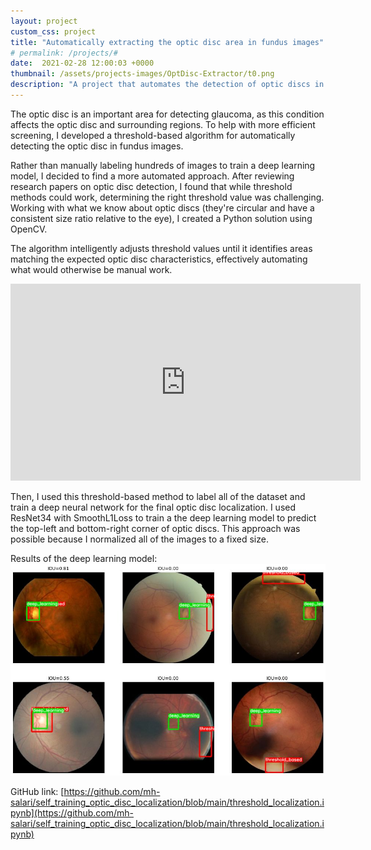 ```yaml
---
layout: project
custom_css: project
title: "Automatically extracting the optic disc area in fundus images"
# permalink: /projects/#
date:  2021-02-28 12:00:03 +0000
thumbnail: /assets/projects-images/OptDisc-Extractor/t0.png
description: "A project that automates the detection of optic discs in fundus images to assist with glaucoma screening."
---
```


The optic disc is an important area for detecting glaucoma, as this condition affects the optic disc and surrounding regions. To help with more efficient screening, I developed a threshold-based algorithm for automatically detecting the optic disc in fundus images.

Rather than manually labeling hundreds of images to train a deep learning model, I decided to find a more automated approach. After reviewing research papers on optic disc detection, I found that while threshold methods could work, determining the right threshold value was challenging. Working with what we know about optic discs (they're circular and have a consistent size ratio relative to the eye), I created a Python solution using OpenCV.

The algorithm intelligently adjusts threshold values until it identifies areas matching the expected optic disc characteristics, effectively automating what would otherwise be manual work.

<iframe width="560" height="315" src="https://www.youtube.com/embed/D-Nlaal8U8w" title="YouTube video player" frameborder="0" allow="accelerometer; autoplay; clipboard-write; encrypted-media; gyroscope; picture-in-picture; web-share" allowfullscreen></iframe>

Then, I used this threshold-based method to label all of the dataset and train a deep neural network for the final optic disc localization. I used ResNet34 with SmoothL1Loss to train a the deep learning model to predict the top-left and bottom-right corner of optic discs. This approach was possible because I normalized all of the images to a fixed size.


Results of the deep learning model:![deep learning results](/assets/projects-images/OptDisc-Extractor/t2.jpeg)

GitHub link: [https://github.com/mh-salari/self_training_optic_disc_localization/blob/main/threshold_localization.ipynb](https://github.com/mh-salari/self_training_optic_disc_localization/blob/main/threshold_localization.ipynb)
